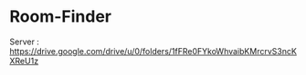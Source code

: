 # Room-Finder
Server : https://drive.google.com/drive/u/0/folders/1fFRe0FYkoWhvaibKMrcrvS3ncKXReU1z
